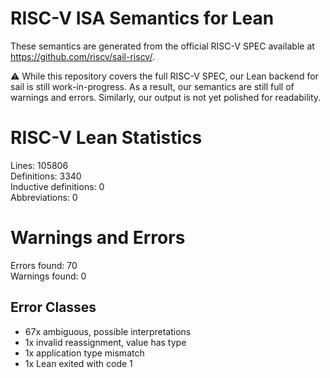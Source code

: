 # RISC-V ISA Semantics for Lean

These semantics are generated from the official RISC-V SPEC available at
https://github.com/riscv/sail-riscv/.

⚠️ While this repository covers the full RISC-V SPEC, our Lean backend for sail
is still work-in-progress. As a result, our semantics are still full of warnings
and errors. Similarly, our output is not yet polished for readability.
# RISC-V Lean Statistics

Lines: 105806  
Definitions: 3340  
Inductive definitions: 0  
Abbreviations: 0  

# Warnings and Errors

Errors found: 70  
Warnings found: 0  

## Error Classes

- 67x ambiguous, possible interpretations 
- 1x invalid reassignment, value has type
- 1x application type mismatch
- 1x Lean exited with code 1
